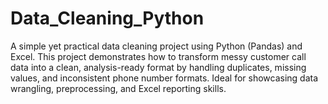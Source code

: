 # Data_Cleaning_Python
A simple yet practical data cleaning project using Python (Pandas) and Excel. This project demonstrates how to transform messy customer call data into a clean, analysis-ready format by handling duplicates, missing values, and inconsistent phone number formats. Ideal for showcasing data wrangling, preprocessing, and Excel reporting skills.
